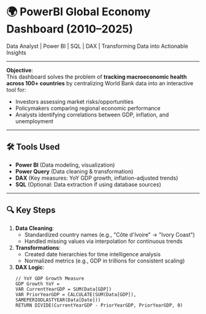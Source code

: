 # 🌍 PowerBI Global Economy Dashboard (2010–2025)
Data Analyst | Power BI | SQL | DAX | Transforming Data into Actionable Insights

---

**Objective**:  
This dashboard solves the problem of **tracking macroeconomic health across 100+ countries** by centralizing World Bank data into an interactive tool for:  
- Investors assessing market risks/opportunities  
- Policymakers comparing regional economic performance  
- Analysts identifying correlations between GDP, inflation, and unemployment  

---

## 🛠️ Tools Used  
- **Power BI** (Data modeling, visualization)  
- **Power Query** (Data cleaning & transformation)  
- **DAX** (Key measures: YoY GDP growth, inflation-adjusted trends)  
- **SQL** (Optional: Data extraction if using database sources)  

---

## 🔍 Key Steps  
1. **Data Cleaning**:  
   - Standardized country names (e.g., "Côte d'Ivoire" → "Ivory Coast")  
   - Handled missing values via interpolation for continuous trends  
2. **Transformations**:  
   - Created date hierarchies for time intelligence analysis  
   - Normalized metrics (e.g., GDP in trillions for consistent scaling)  
3. **DAX Logic**:  
   ```dax
   // YoY GDP Growth Measure  
   GDP Growth YoY = 
   VAR CurrentYearGDP = SUM(Data[GDP])  
   VAR PriorYearGDP = CALCULATE(SUM(Data[GDP]), SAMEPERIODLASTYEAR(Data[Date]))  
   RETURN DIVIDE(CurrentYearGDP - PriorYearGDP, PriorYearGDP, 0)  
